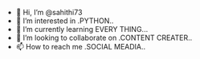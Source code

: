 - 👋 Hi, I’m @sahithi73
- 👀 I’m interested in .PYTHON..
- 🌱 I’m currently learning EVERY THING...
- 💞️ I’m looking to collaborate on .CONTENT CREATER..
- 📫 How to reach me .SOCIAL MEADIA..

<!---
sahithi73/sahithi73 is a ✨ special ✨ repository because its `README.md` (this file) appears on your GitHub profile.
You can click the Preview link to take a look at your changes.
--->
